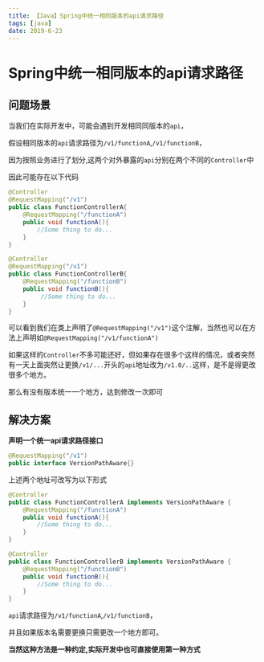 ```yaml
---
title: 【Java】Spring中统一相同版本的api请求路径
tags: [java]
date: 2019-6-23
---
```


# Spring中统一相同版本的api请求路径

## 问题场景
当我们在实际开发中，可能会遇到开发相同同版本的`api`，

假设相同版本的`api`请求路径为`/v1/functionA`,`/v1/functionB`，

因为按照业务进行了划分,这两个对外暴露的`api`分别在两个不同的`Controller`中

因此可能存在以下代码

```java
@Controller
@RequestMapping("/v1")
public class FunctionControllerA{
    @RequestMapping("/functionA")
    public void functionA(){
        //Some thing to do...
    }
}

@Controller
@RequestMapping("/v1")
public class FunctionControllerB{
    @RequestMapping("/functionB")
    public void functionB(){
         //Some thing to do...
    }
}
```

可以看到我们在类上声明了`@RequestMapping("/v1")`这个注解，当然也可以在方法上声明如`@RequestMapping("/v1/functionA")`

如果这样的`Controller`不多可能还好，但如果存在很多个这样的情况，或者突然有一天上面突然让更换`/v1/...`开头的`api`地址改为`/v1.0/..`这样，是不是得更改很多个地方。

那么有没有版本统一一个地方，达到修改一次即可

## 解决方案

**声明一个统一api请求路径接口**

```java
@RequestMapping("/v1")
public interface VersionPathAware{}
```

上述两个地址可改写为以下形式

```java
@Controller
public class FunctionControllerA implements VersionPathAware {
    @RequestMapping("/functionA")
    public void functionA(){
        //Some thing to do...
    }
}

@Controller
public class FunctionControllerB implements VersionPathAware {
    @RequestMapping("/functionB")
    public void functionB(){
        //Some thing to do...
    }
}
```


`api`请求路径为`/v1/functionA`,`/v1/functionB`，

并且如果版本名需要更换只需更改一个地方即可。

**当然这种方法是一种约定,实际开发中也可直接使用第一种方式**